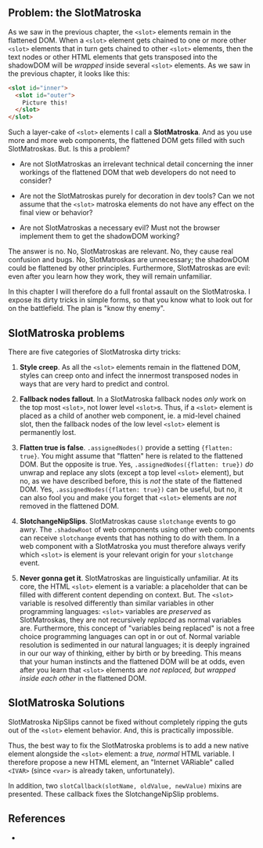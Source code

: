 ## Problem: the SlotMatroska

As we saw in the previous chapter, the `<slot>` elements remain in the flattened DOM.
When a `<slot>` element gets chained to one or more other `<slot>` elements that in turn gets chained
to other `<slot>` elements, then the text nodes or other HTML elements that gets transposed into
the shadowDOM will be *wrapped* inside several `<slot>` elements. As we saw in the previous chapter,
it looks like this:

```html
<slot id="inner">
  <slot id="outer">
    Picture this!
  </slot>
</slot>
```

Such a layer-cake of `<slot>` elements I call a **SlotMatroska**.
And as you use more and more web components, the flattened DOM gets filled with such SlotMatroskas. 
But. Is this a problem?

 * Are not SlotMatroskas an irrelevant technical detail concerning the inner workings of the 
   flattened DOM that web developers do not need to consider?

 * Are not the SlotMatroskas purely for decoration in dev tools? Can we not assume that
   the `<slot>` matroska elements do not have any effect on the final view or behavior?

 * Are not SlotMatroskas a necessary evil? Must not the browser implement them to get 
   the shadowDOM working?

The answer is no. No, SlotMatroskas are relevant. No, they cause real confusion and bugs. 
No, SlotMatroskas are unnecessary; the shadowDOM could be flattened by other principles. 
Furthermore, SlotMatroskas are evil: even after you learn how they work, they will remain unfamiliar.

In this chapter I will therefore do a full frontal assault on the SlotMatroska. 
I expose its dirty tricks in simple forms, so that you know what to look out for on the battlefield. 
The plan is "know thy enemy".

## SlotMatroska problems

There are five categories of SlotMatroska dirty tricks:

1. **Style creep**. As all the `<slot>` elements remain in the flattened DOM, styles can creep 
   onto and infect the innermost transposed nodes in ways that are very hard to predict and control.

2. **Fallback nodes fallout**. In a SlotMatroska fallback nodes *only* work on the top most `<slot>`,
   not lower level `<slot>`s. Thus, if a `<slot>` element is placed as a child of another web 
   component, ie. a mid-level chained slot, then the fallback nodes of the low level `<slot>` element
   is permanently lost.

3. **Flatten true is false**. `.assignedNodes()` provide a setting `{flatten: true}`. You might assume 
   that "flatten" here is related to the flattened DOM. But the opposite is true. 
   Yes, `.assignedNodes({flatten: true})` *do* unwrap and replace any slots (except a top level 
   `<slot>` element), but no, as we have described before, this is *not* the state of the flattened DOM. 
   Yes, `.assignedNodes({flatten: true})` can be useful, but no, it can also fool you and make you 
   forget that `<slot>` elements are *not* removed in the flattened DOM.
      
4. **SlotchangeNipSlips**. SlotMatroskas cause `slotchange` events to go awry. The `.shadowRoot` 
   of web components using other web components can receive `slotchange` events that has nothing to 
   do with them. In a web component with a SlotMatroska you must therefore always verify which 
   `<slot>` is element is your relevant origin for your `slotchange` event.

5. **Never gonna get it**. SlotMatroskas are linguistically unfamiliar. At its core, the HTML `<slot>` 
   element is a variable: a placeholder that can be filled with different content depending on context. 
   But. The `<slot>` variable is resolved differently than similar variables in other programming 
   languages: `<slot>` variables are *preserved* as SlotMatroskas, they are not recursively *replaced* 
   as normal variables are. Furthermore, this concept of "variables being replaced" is not a free 
   choice programming languages can opt in or out of. Normal variable resolution is sedimented in 
   our natural languages; it is deeply ingrained in our our way of thinking, either by birth or by 
   breeding. This means that your human instincts and the flattened DOM will be at odds, even after you
   learn that `<slot>` elements are *not replaced, but wrapped inside each other* in the flattened DOM.

## SlotMatroska Solutions

SlotMatroska NipSlips cannot be fixed without completely ripping the guts out of the `<slot>` 
element behavior. And, this is practically impossible. 

Thus, the best way to fix the SlotMatroska problems is to add a new native element alongside the `<slot>` element: 
a *true, normal* HTML variable. 
I therefore propose a new HTML element, an "Internet VARiable" called `<IVAR>` (since `<var>` is 
already taken, unfortunately).

In addition, two `slotCallback(slotName, oldValue, newValue)` mixins are presented. 
These callback fixes the SlotchangeNipSlip problems. 

## References

 * 